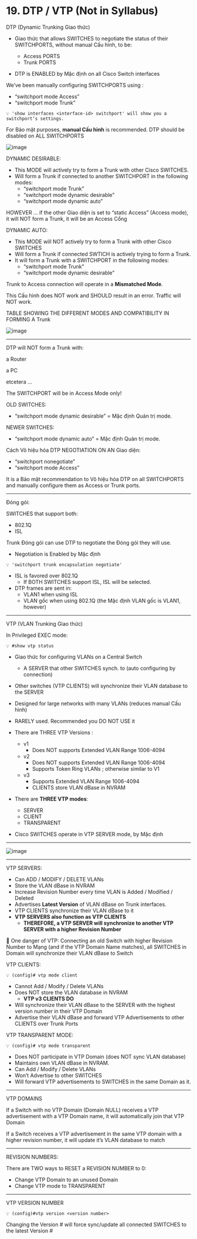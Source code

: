 # 19. DTP / VTP (Not in Syllabus)

DTP (Dynamic Trunking Giao thức)

- Giao thức that allows SWITCHES to negotiate the status of their SWITCHPORTS, without manual Cấu hình, to be:
    - Access PORTS
    - Trunk PORTS

- DTP is ENABLED by Mặc định on all Cisco Switch interfaces

We’ve been manually configuring SWITCHPORTS using :

- “switchport mode Access”
- “switchport mode Trunk”

```
💡 'show interfaces <interface-id> switchport' will show you a switchport’s settings.
```
For Bảo mật purposes, **manual Cấu hình** is recommended. DTP should be disabled on ALL SWITCHPORTS

![image](https://github.com/psaumur/CCNA/assets/106411237/bf716a33-8e11-4c09-bb0b-336ba48ef26d)


DYNAMIC DESIRABLE:

- This MODE will actively try to form a Trunk with other Cisco SWITCHES.
- Will form a Trunk if connected to another SWITCHPORT in the following modes:
    - “switchport mode Trunk”
    - “switchport mode dynamic desirable”
    - “switchport mode dynamic auto”
    

HOWEVER … if the other Giao diện is set to “static Access” (Access mode), it will NOT form a Trunk, it will be an Access Cổng

DYNAMIC AUTO:

- This MODE will NOT actively try to form a Trunk with other Cisco SWITCHES
- Will form a Trunk if connected SWTICH is actively trying to form a Trunk.
- It will form a Trunk with a SWITCHPORT in the following modes:
    - “switchport mode Trunk”
    - “switchport mode dynamic desirable”

Trunk to Access connection will operate in a **Mismatched Mode**.

This Cấu hình does NOT work and SHOULD result in an error. Traffic will NOT work.

TABLE SHOWING THE DIFFERENT MODES AND COMPATIBILITY IN FORMING A Trunk

![image](https://github.com/psaumur/CCNA/assets/106411237/93d5e4f4-cb24-4d3f-ba62-fd002581cfbb)

---

DTP will NOT form a Trunk with:

a Router

a PC

etcetera …

The SWITCHPORT will be in Access Mode only!

OLD SWITCHES:

- “switchport mode dynamic desirable”  = Mặc định Quản trị mode.

NEWER SWITCHES:

- “switchport mode dynamic auto” = Mặc định Quản trị mode.

Cách Vô hiệu hóa DTP NEGOTIATION ON AN Giao diện:

- “switchport nonegotiate”
- “switchport mode Access”

It is a Bảo mật recommendation to Vô hiệu hóa DTP on all SWITCHPORTS and manually configure them as Access or Trunk ports.

---

Đóng gói:

SWITCHES that support both:

- 802.1Q
- ISL

Trunk Đóng gói can use DTP to negotiate the Đóng gói they will use.

- Negotiation is Enabled by Mặc định

```
💡 'switchport trunk encapsulation negotiate'
```    

- ISL is favored over 802.1Q
    - If BOTH SWITCHES support ISL, ISL will be selected.
- DTP frames are sent in:
    - VLAN1 when using ISL
    - VLAN gốc when using 802.1Q (the Mặc định VLAN gốc is VLAN1, however)

---

VTP (VLAN Trunking Giao thức)

In Privileged EXEC mode:

```
💡 #show vtp status
```

- Giao thức for configuring VLANs on a Central Switch
    - A SERVER that other SWITCHES synch. to (auto configuring by connection)
- Other switches (VTP CLIENTS) will synchronize their VLAN database to the SERVER
- Designed for large networks with many VLANs (reduces manual Cấu hình)
- RARELY used. Recommended you DO NOT USE it
- There are THREE VTP Versions :

    - v1
        - Does NOT supports Extended VLAN Range 1006-4094
    - v2
        - Does NOT supports Extended VLAN Range 1006-4094
        - Supports Token Ring VLANs ; otherwise similar to V1
    - v3
        - Supports Extended VLAN Range 1006-4094
        - CLIENTS store VLAN dBase in NVRAM

- There are **THREE VTP modes**:
    - SERVER
    - CLIENT
    - TRANSPARENT

- Cisco SWITCHES operate in VTP SERVER mode, by Mặc định

---

![image](https://github.com/psaumur/CCNA/assets/106411237/87dcd7ff-f3d3-4441-841c-a0506c249f03)

---

VTP SERVERS:

- Can ADD / MODIFY / DELETE VLANs
- Store the VLAN dBase in NVRAM
- Increase Revision Number every time VLAN is Added / Modified / Deleted
- Advertises **Latest Version** of VLAN dBase on Trunk interfaces.
- VTP CLIENTS synchronize their VLAN dBase to it
- **VTP SERVERS also function as VTP CLIENTS**
    - **THEREFORE, a VTP SERVER will synchronize to another VTP SERVER with a higher Revision Number**

<aside>
🚨 One danger of VTP:
Connecting an old Switch with higher Revision Number to Mạng (and if the VTP Domain Name matches), all SWITCHES in Domain will synchronize their VLAN dBase to Switch

</aside>


VTP CLIENTS:

```
💡 (config)# vtp mode client
```

- Cannot Add / Modify / Delete VLANs
- Does NOT store the VLAN database in NVRAM
    - **VTP v3 CLIENTS DO**
- Will synchronize their VLAN dBase to the SERVER with the highest version number in their VTP Domain
- Advertise their VLAN dBase and forward VTP Advertisements to other CLIENTS over Trunk Ports

VTP TRANSPARENT MODE:

```
💡 (config)# vtp mode transparent
```

- Does NOT participate in VTP Domain (does NOT sync VLAN database)
- Maintains own VLAN dBase in NVRAM.
- Can Add / Modify / Delete VLANs
- Won’t Advertise to other SWITCHES
- Will forward VTP advertisements to SWITCHES in the same Domain as it.

---

VTP DOMAINS

If a Switch with no VTP Domain (Domain NULL) receives a VTP advertisement with a VTP Domain name, it will automatically join that VTP Domain

If a Switch receives a VTP advertisement in the same VTP domain with a higher revision number, it will update it’s VLAN database to match

---

REVISION NUMBERS:

There are TWO ways to RESET a REVISION NUMBER to 0:

- Change VTP Domain to an unused Domain
- Change VTP mode to TRANSPARENT

---

VTP VERSION NUMBER

```
💡 (config)#vtp version <version number>
```
  
Changing the Version # will force sync/update all connected SWITCHES to the latest Version #
